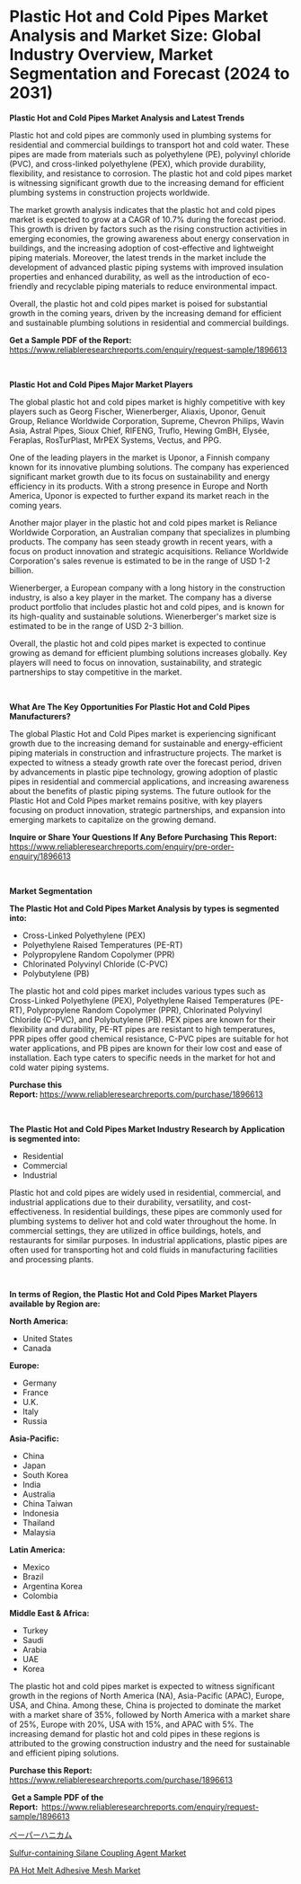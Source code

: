 <p><h1>Plastic Hot and Cold Pipes Market Analysis and Market Size: Global Industry Overview, Market Segmentation and Forecast (2024 to 2031)</h1></p><p><strong>Plastic Hot and Cold Pipes Market Analysis and Latest Trends</strong></p>
<p><p>Plastic hot and cold pipes are commonly used in plumbing systems for residential and commercial buildings to transport hot and cold water. These pipes are made from materials such as polyethylene (PE), polyvinyl chloride (PVC), and cross-linked polyethylene (PEX), which provide durability, flexibility, and resistance to corrosion. The plastic hot and cold pipes market is witnessing significant growth due to the increasing demand for efficient plumbing systems in construction projects worldwide.</p><p>The market growth analysis indicates that the plastic hot and cold pipes market is expected to grow at a CAGR of 10.7% during the forecast period. This growth is driven by factors such as the rising construction activities in emerging economies, the growing awareness about energy conservation in buildings, and the increasing adoption of cost-effective and lightweight piping materials. Moreover, the latest trends in the market include the development of advanced plastic piping systems with improved insulation properties and enhanced durability, as well as the introduction of eco-friendly and recyclable piping materials to reduce environmental impact.</p><p>Overall, the plastic hot and cold pipes market is poised for substantial growth in the coming years, driven by the increasing demand for efficient and sustainable plumbing solutions in residential and commercial buildings.</p></p>
<p><strong>Get a Sample PDF of the Report:&nbsp;</strong> <a href="https://www.reliableresearchreports.com/enquiry/request-sample/1896613">https://www.reliableresearchreports.com/enquiry/request-sample/1896613</a></p>
<p>&nbsp;</p>
<p><strong>Plastic Hot and Cold Pipes Major Market Players</strong></p>
<p><p>The global plastic hot and cold pipes market is highly competitive with key players such as Georg Fischer, Wienerberger, Aliaxis, Uponor, Genuit Group, Reliance Worldwide Corporation, Supreme, Chevron Philips, Wavin Asia, Astral Pipes, Sioux Chief, RIFENG, Truflo, Hewing GmBH, Elysée, Feraplas, RosTurPlast, MrPEX Systems, Vectus, and PPG.</p><p>One of the leading players in the market is Uponor, a Finnish company known for its innovative plumbing solutions. The company has experienced significant market growth due to its focus on sustainability and energy efficiency in its products. With a strong presence in Europe and North America, Uponor is expected to further expand its market reach in the coming years.</p><p>Another major player in the plastic hot and cold pipes market is Reliance Worldwide Corporation, an Australian company that specializes in plumbing products. The company has seen steady growth in recent years, with a focus on product innovation and strategic acquisitions. Reliance Worldwide Corporation's sales revenue is estimated to be in the range of USD 1-2 billion.</p><p>Wienerberger, a European company with a long history in the construction industry, is also a key player in the market. The company has a diverse product portfolio that includes plastic hot and cold pipes, and is known for its high-quality and sustainable solutions. Wienerberger's market size is estimated to be in the range of USD 2-3 billion.</p><p>Overall, the plastic hot and cold pipes market is expected to continue growing as demand for efficient plumbing solutions increases globally. Key players will need to focus on innovation, sustainability, and strategic partnerships to stay competitive in the market.</p></p>
<p>&nbsp;</p>
<p><strong>What Are The Key Opportunities For Plastic Hot and Cold Pipes Manufacturers?</strong></p>
<p><p>The global Plastic Hot and Cold Pipes market is experiencing significant growth due to the increasing demand for sustainable and energy-efficient piping materials in construction and infrastructure projects. The market is expected to witness a steady growth rate over the forecast period, driven by advancements in plastic pipe technology, growing adoption of plastic pipes in residential and commercial applications, and increasing awareness about the benefits of plastic piping systems. The future outlook for the Plastic Hot and Cold Pipes market remains positive, with key players focusing on product innovation, strategic partnerships, and expansion into emerging markets to capitalize on the growing demand.</p></p>
<p><strong>Inquire or Share Your Questions If Any Before Purchasing This Report:</strong> <a href="https://www.reliableresearchreports.com/enquiry/pre-order-enquiry/1896613">https://www.reliableresearchreports.com/enquiry/pre-order-enquiry/1896613</a></p>
<p>&nbsp;</p>
<p><strong>Market Segmentation</strong></p>
<p><strong>The Plastic Hot and Cold Pipes Market Analysis by types is segmented into:</strong></p>
<p><ul><li>Cross-Linked Polyethylene (PEX)</li><li>Polyethylene Raised Temperatures (PE-RT)</li><li>Polypropylene Random Copolymer (PPR)</li><li>Chlorinated Polyvinyl Chloride (C-PVC)</li><li>Polybutylene (PB)</li></ul></p>
<p><p>The plastic hot and cold pipes market includes various types such as Cross-Linked Polyethylene (PEX), Polyethylene Raised Temperatures (PE-RT), Polypropylene Random Copolymer (PPR), Chlorinated Polyvinyl Chloride (C-PVC), and Polybutylene (PB). PEX pipes are known for their flexibility and durability, PE-RT pipes are resistant to high temperatures, PPR pipes offer good chemical resistance, C-PVC pipes are suitable for hot water applications, and PB pipes are known for their low cost and ease of installation. Each type caters to specific needs in the market for hot and cold water piping systems.</p></p>
<p><strong>Purchase this Report:&nbsp;</strong><a href="https://www.reliableresearchreports.com/purchase/1896613">https://www.reliableresearchreports.com/purchase/1896613</a></p>
<p>&nbsp;</p>
<p><strong>The Plastic Hot and Cold Pipes Market Industry Research by Application is segmented into:</strong></p>
<p><ul><li>Residential</li><li>Commercial</li><li>Industrial</li></ul></p>
<p><p>Plastic hot and cold pipes are widely used in residential, commercial, and industrial applications due to their durability, versatility, and cost-effectiveness. In residential buildings, these pipes are commonly used for plumbing systems to deliver hot and cold water throughout the home. In commercial settings, they are utilized in office buildings, hotels, and restaurants for similar purposes. In industrial applications, plastic pipes are often used for transporting hot and cold fluids in manufacturing facilities and processing plants.</p></p>
<p>&nbsp;</p>
<p><strong>In terms of Region, the Plastic Hot and Cold Pipes Market Players available by Region are:</strong></p>
<p>
    <p> <strong> North America: </strong>
        <ul>
            <li>United States</li>
            <li>Canada</li>
        </ul>
        </p> 
    <p> <strong> Europe: </strong>
        <ul>
            <li>Germany</li>
            <li>France</li>
            <li>U.K.</li>
            <li>Italy</li>
            <li>Russia</li>
        </ul>
        </p> 
    <p> <strong> Asia-Pacific: </strong>
        <ul>
            <li>China</li>
            <li>Japan</li>
            <li>South Korea</li>
            <li>India</li>
            <li>Australia</li>
            <li>China Taiwan</li>
            <li>Indonesia</li>
            <li>Thailand</li>
            <li>Malaysia</li>
        </ul>
        </p> 
    <p> <strong> Latin America: </strong>
        <ul>
            <li>Mexico</li>
            <li>Brazil</li>
            <li>Argentina Korea</li>
            <li>Colombia</li>
        </ul>
        </p> 
    <p> <strong> Middle East & Africa: </strong>
        <ul>
            <li>Turkey</li>
            <li>Saudi</li>
            <li>Arabia</li>
            <li>UAE</li>
            <li>Korea</li>
        </ul>
    </p>
    </p>
<p><p>The plastic hot and cold pipes market is expected to witness significant growth in the regions of North America (NA), Asia-Pacific (APAC), Europe, USA, and China. Among these, China is projected to dominate the market with a market share of 35%, followed by North America with a market share of 25%, Europe with 20%, USA with 15%, and APAC with 5%. The increasing demand for plastic hot and cold pipes in these regions is attributed to the growing construction industry and the need for sustainable and efficient piping solutions.</p></p>
<p><strong>Purchase this Report: </strong><a href="https://www.reliableresearchreports.com/purchase/1896613">https://www.reliableresearchreports.com/purchase/1896613</a></p>
<p>&nbsp;<strong>Get a Sample PDF of the Report:&nbsp;&nbsp;</strong><a href="https://www.reliableresearchreports.com/enquiry/request-sample/1896613">https://www.reliableresearchreports.com/enquiry/request-sample/1896613</a></p>
<p><strong></strong></p>
<p><p><a href="https://github.com/ksxzwxabcuynh011/Market-Research-Report-List-1/blob/main/12305641978.md">ペーパーハニカム</a></p><p><a href="https://github.com/dx0328/Market-Research-Report-List-1/blob/main/sulfur-containing-silane-coupling-agent-market.md">Sulfur-containing Silane Coupling Agent Market</a></p><p><a href="https://github.com/juancolorado15/Market-Research-Report-List-1/blob/main/pa-hot-melt-adhesive-mesh-market.md">PA Hot Melt Adhesive Mesh Market</a></p></p>